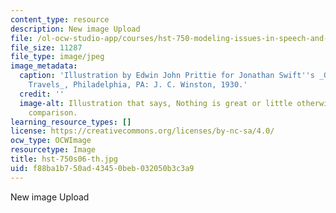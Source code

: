 ```yaml
---
content_type: resource
description: New image Upload
file: /ol-ocw-studio-app/courses/hst-750-modeling-issues-in-speech-and-hearing-spring-2006/f88ba1b750ad43450beb032050b3c3a9_hst-750s06-th.jpg
file_size: 11287
file_type: image/jpeg
image_metadata:
  caption: 'Illustration by Edwin John Prittie for Jonathan Swift''s _Gulliver''s
    Travels_, Philadelphia, PA: J. C. Winston, 1930.'
  credit: ''
  image-alt: Illustration that says, Nothing is great or little otherwise than by
    comparison.
learning_resource_types: []
license: https://creativecommons.org/licenses/by-nc-sa/4.0/
ocw_type: OCWImage
resourcetype: Image
title: hst-750s06-th.jpg
uid: f88ba1b7-50ad-4345-0beb-032050b3c3a9
---
```

New image Upload